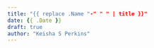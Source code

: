 ```yaml
---
title: "{{ replace .Name "-" " " | title }}"
date: {{ .Date }}
draft: true
author: "Keisha S Perkins"
---
```


